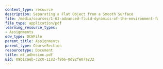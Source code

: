 ```yaml
---
content_type: resource
description: Separating a Flat Object from a Smooth Surface
file: /media/courses/1-63-advanced-fluid-dynamics-of-the-environment-fall-2002/09b1caebc2c01182f9b60d92fe07a232_mt_adhesion.pdf
file_type: application/pdf
learning_resource_types:
- Assignments
ocw_type: OCWFile
parent_title: Assignments
parent_type: CourseSection
resourcetype: Document
title: mt_adhesion.pdf
uid: 09b1caeb-c2c0-1182-f9b6-0d92fe07a232
---
```

